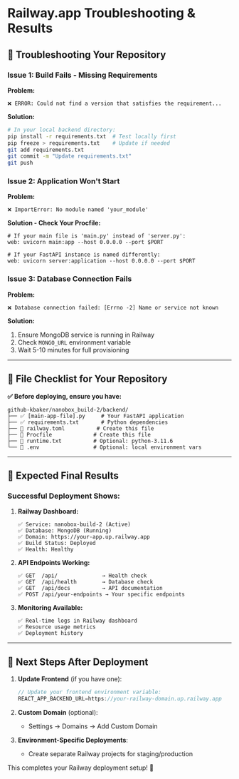 # Railway.app Troubleshooting & Results

## 🔧 Troubleshooting Your Repository

### Issue 1: Build Fails - Missing Requirements

**Problem:**
```
❌ ERROR: Could not find a version that satisfies the requirement...
```

**Solution:**
```bash
# In your local backend directory:
pip install -r requirements.txt  # Test locally first
pip freeze > requirements.txt    # Update if needed
git add requirements.txt
git commit -m "Update requirements.txt"
git push
```

### Issue 2: Application Won't Start

**Problem:**
```
❌ ImportError: No module named 'your_module'
```

**Solution - Check Your Procfile:**
```
# If your main file is 'main.py' instead of 'server.py':
web: uvicorn main:app --host 0.0.0.0 --port $PORT

# If your FastAPI instance is named differently:
web: uvicorn server:application --host 0.0.0.0 --port $PORT
```

### Issue 3: Database Connection Fails

**Problem:**
```
❌ Database connection failed: [Errno -2] Name or service not known
```

**Solution:**
1. Ensure MongoDB service is running in Railway
2. Check `MONGO_URL` environment variable
3. Wait 5-10 minutes for full provisioning

---

## 📁 File Checklist for Your Repository

**✅ Before deploying, ensure you have:**

```
github-kbaker/nanobox_build-2/backend/
├── ✅ [main-app-file].py     # Your FastAPI application
├── ✅ requirements.txt       # Python dependencies
├── 📝 railway.toml          # Create this file
├── 📝 Procfile             # Create this file
├── 📝 runtime.txt          # Optional: python-3.11.6
└── 📝 .env                 # Optional: local environment vars
```

---

## 🎯 Expected Final Results

### Successful Deployment Shows:

1. **Railway Dashboard:**
   ```
   ✅ Service: nanobox-build-2 (Active)
   ✅ Database: MongoDB (Running)
   ✅ Domain: https://your-app.up.railway.app
   ✅ Build Status: Deployed
   ✅ Health: Healthy
   ```

2. **API Endpoints Working:**
   ```
   ✅ GET  /api/              → Health check
   ✅ GET  /api/health        → Database check
   ✅ GET  /api/docs          → API documentation
   ✅ POST /api/your-endpoints → Your specific endpoints
   ```

3. **Monitoring Available:**
   ```
   ✅ Real-time logs in Railway dashboard
   ✅ Resource usage metrics
   ✅ Deployment history
   ```

---

## 🚀 Next Steps After Deployment

1. **Update Frontend** (if you have one):
   ```javascript
   // Update your frontend environment variable:
   REACT_APP_BACKEND_URL=https://your-railway-domain.up.railway.app
   ```

2. **Custom Domain** (optional):
   - Settings → Domains → Add Custom Domain

3. **Environment-Specific Deployments**:
   - Create separate Railway projects for staging/production

This completes your Railway deployment setup! 🎉